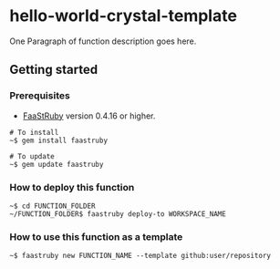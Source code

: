 # hello-world-crystal-template
One Paragraph of function description goes here.
## Getting started
### Prerequisites
* [FaaStRuby](https://faastruby.io) version 0.4.16 or higher.
```
# To install
~$ gem install faastruby

# To update
~$ gem update faastruby
```
### How to deploy this function
```
~$ cd FUNCTION_FOLDER
~/FUNCTION_FOLDER$ faastruby deploy-to WORKSPACE_NAME
```
### How to use this function as a template
```
~$ faastruby new FUNCTION_NAME --template github:user/repository
```

